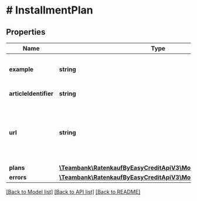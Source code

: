 # # InstallmentPlan

## Properties

Name | Type | Description | Notes
------------ | ------------- | ------------- | -------------
**example** | **string** | An example calculation for the installment plan | [optional]
**articleIdentifier** | **string** | article name or article Id | [optional]
**url** | **string** | Url leading to the widget providing more detailed information for an article and its installmentplan | [optional]
**plans** | [**\Teambank\RatenkaufByEasyCreditApiV3\Model\Plan[]**](Plan.md) |  | [optional]
**errors** | [**\Teambank\RatenkaufByEasyCreditApiV3\Model\ConstraintViolation**](ConstraintViolation.md) |  | [optional]

[[Back to Model list]](../../README.md#models) [[Back to API list]](../../README.md#endpoints) [[Back to README]](../../README.md)
